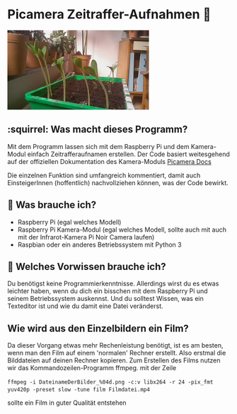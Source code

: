 # Picamera Zeitraffer-Aufnahmen  :movie_camera:
![Zeitraffer Gif](PiZeitraffer.gif "Zeitraffer Gif")
## :squirrel: Was macht dieses Programm?
 Mit dem Programm lassen sich mit dem Raspberry Pi und dem Kamera-Modul einfach Zeitrafferaufnamen erstellen. Der Code basiert weitesgehend auf der offiziellen Dokumentation des Kamera-Moduls [Picamera Docs](https://picamera.readthedocs.io/)

 Die einzelnen Funktion sind umfangreich kommentiert, damit auch EinsteigerInnen (hoffentlich) nachvollziehen können, was der Code bewirkt.

## :water_buffalo: Was brauche ich?
 - Raspberry Pi (egal welches Modell)
 - Raspberry Pi Kamera-Modul (egal welches Modell, sollte auch mit auch mit der Infrarot-Kamera Pi Noir Camera laufen)
 - Raspbian oder ein anderes Betriebssystem mit Python 3

## :whale2: Welches Vorwissen brauche ich?
Du benötigst keine Programmierkenntnisse. Allerdings wirst du es etwas leichter haben, wenn du dich ein bisschen mit dem Raspberry Pi und seinem Betriebssystem auskennst. Und du solltest Wissen, was ein Texteditor ist und wie du damit eine Datei veränderst.

## Wie wird aus den Einzelbildern ein Film?
Da dieser Vorgang etwas mehr Rechenleistung benötigt, ist es am besten, wenn man den Film auf einem 'normalen' Rechner erstellt. Also erstmal die Bilddateien auf deinen Rechner kopieren. Zum Erstellen des Films nutzen wir das Kommandozeilen-Programm ffmpeg. mit der Zeile 

`ffmpeg -i DateinameDerBilder_%04d.png -c:v libx264 -r 24 -pix_fmt yuv420p -preset slow -tune film Filmdatei.mp4`

sollte ein Film in guter Qualität entstehen
